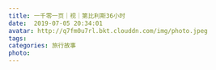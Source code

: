 ```yaml
---
title: 一千零一页｜视｜第比利斯36小时
date:  2019-07-05 20:34:01
avatar: http://q7fm0u7rl.bkt.clouddn.com/img/photo.jpeg
tags: 
categories: 旅行故事
photo: 
---
```


